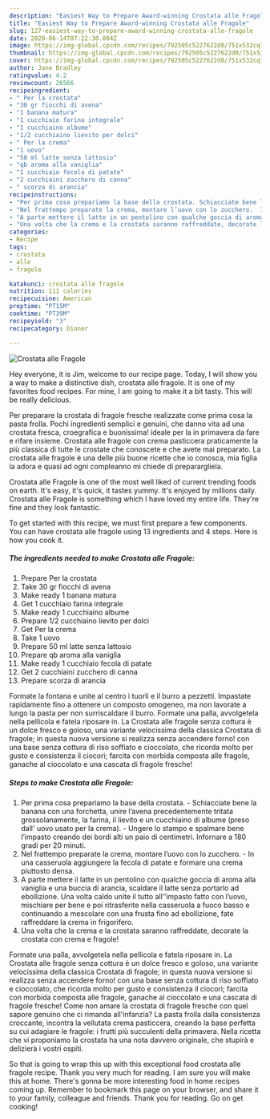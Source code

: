 ```yaml
---
description: "Easiest Way to Prepare Award-winning Crostata alle Fragole"
title: "Easiest Way to Prepare Award-winning Crostata alle Fragole"
slug: 127-easiest-way-to-prepare-award-winning-crostata-alle-fragole
date: 2020-06-14T07:22:30.804Z
image: https://img-global.cpcdn.com/recipes/792505c5227622d0/751x532cq70/crostata-alle-fragole-recipe-main-photo.jpg
thumbnail: https://img-global.cpcdn.com/recipes/792505c5227622d0/751x532cq70/crostata-alle-fragole-recipe-main-photo.jpg
cover: https://img-global.cpcdn.com/recipes/792505c5227622d0/751x532cq70/crostata-alle-fragole-recipe-main-photo.jpg
author: Jane Bradley
ratingvalue: 4.2
reviewcount: 26566
recipeingredient:
- " Per la crostata"
- "30 gr fiocchi di avena"
- "1 banana matura"
- "1 cucchiaio farina integrale"
- "1 cucchiaino albume"
- "1/2 cucchiaino lievito per dolci"
- " Per la crema"
- "1 uovo"
- "50 ml latte senza lattosio"
- "qb aroma alla vaniglia"
- "1 cucchiaio fecola di patate"
- "2 cucchiaini zucchero di canna"
- " scorza di arancia"
recipeinstructions:
- "Per prima cosa prepariamo la base della crostata. Schiacciate bene la banana con una forchetta, unire l’avena precedentemente tritata grossolanamente, la farina, il lievito e un cucchiaino di albume (preso dall&#39; uovo usato per la crema). Ungere lo stampo e spalmare bene l’impasto creando dei bordi alti un paio di centimetri. Infornare a 180 gradi per 20 minuti."
- "Nel frattempo preparate la crema, montare l’uovo con lo zucchero.  In una casseruola aggiungere la fecola di patate e formare una crema piuttosto densa."
- "A parte mettere il latte in un pentolino con qualche goccia di aroma alla vaniglia e una buccia di arancia, scaldare il latte senza portarlo ad ebollizione. Una volta caldo unite il tutto all’’impasto fatto con l’uovo, mischiare per bene e poi ritrasferite nella casseruola a fuoco basso e continuando a mescolare con una frusta fino ad ebollizione, fate raffreddare la crema in frigorifero."
- "Una volta che la crema e la crostata saranno raffreddate, decorate la crostata con crema e fragole!"
categories:
- Recipe
tags:
- crostata
- alle
- fragole

katakunci: crostata alle fragole 
nutrition: 111 calories
recipecuisine: American
preptime: "PT15M"
cooktime: "PT39M"
recipeyield: "3"
recipecategory: Dinner

---
```



![Crostata alle Fragole](https://img-global.cpcdn.com/recipes/792505c5227622d0/751x532cq70/crostata-alle-fragole-recipe-main-photo.jpg)

Hey everyone, it is Jim, welcome to our recipe page. Today, I will show you a way to make a distinctive dish, crostata alle fragole. It is one of my favorites food recipes. For mine, I am going to make it a bit tasty. This will be really delicious.

Per preparare la crostata di fragole fresche realizzate come prima cosa la pasta frolla. Pochi ingredienti semplici e genuini, che danno vita ad una crostata fresca, croegrafica e buonissima! ideale per la in primavera da fare e rifare insieme. Crostata alle fragole con crema pasticcera praticamente la più classica di tutte le crostate che conoscete e che avete mai preparato. La crostata alle fragole è una delle più buone ricette che io conosca, mia figlia la adora e quasi ad ogni compleanno mi chiede di preparargliela.

Crostata alle Fragole is one of the most well liked of current trending foods on earth. It's easy, it's quick, it tastes yummy. It's enjoyed by millions daily. Crostata alle Fragole is something which I have loved my entire life. They're fine and they look fantastic.


To get started with this recipe, we must first prepare a few components. You can have crostata alle fragole using 13 ingredients and 4 steps. Here is how you cook it.

<!--inarticleads1-->

##### The ingredients needed to make Crostata alle Fragole:

1. Prepare  Per la crostata
1. Take 30 gr fiocchi di avena
1. Make ready 1 banana matura
1. Get 1 cucchiaio farina integrale
1. Make ready 1 cucchiaino albume
1. Prepare 1/2 cucchiaino lievito per dolci
1. Get  Per la crema
1. Take 1 uovo
1. Prepare 50 ml latte senza lattosio
1. Prepare qb aroma alla vaniglia
1. Make ready 1 cucchiaio fecola di patate
1. Get 2 cucchiaini zucchero di canna
1. Prepare  scorza di arancia


Formate la fontana e unite al centro i tuorli e il burro a pezzetti. Impastate rapidamente fino a ottenere un composto omogeneo, ma non lavorate a lungo la pasta per non surriscaldare il burro. Formate una palla, avvolgetela nella pellicola e fatela riposare in. La Crostata alle fragole senza cottura è un dolce fresco e goloso, una variante velocissima della classica Crostata di fragole; in questa nuova versione si realizza senza accendere forno! con una base senza cottura di riso soffiato e cioccolato, che ricorda molto per gusto e consistenza il ciocorì; farcita con morbida composta alle fragole, ganache al cioccolato e una cascata di fragole fresche! 

<!--inarticleads2-->

##### Steps to make Crostata alle Fragole:

1. Per prima cosa prepariamo la base della crostata. - Schiacciate bene la banana con una forchetta, unire l’avena precedentemente tritata grossolanamente, la farina, il lievito e un cucchiaino di albume (preso dall&#39; uovo usato per la crema). - Ungere lo stampo e spalmare bene l’impasto creando dei bordi alti un paio di centimetri. Infornare a 180 gradi per 20 minuti.
1. Nel frattempo preparate la crema, montare l’uovo con lo zucchero.  - In una casseruola aggiungere la fecola di patate e formare una crema piuttosto densa.
1. A parte mettere il latte in un pentolino con qualche goccia di aroma alla vaniglia e una buccia di arancia, scaldare il latte senza portarlo ad ebollizione. Una volta caldo unite il tutto all’’impasto fatto con l’uovo, mischiare per bene e poi ritrasferite nella casseruola a fuoco basso e continuando a mescolare con una frusta fino ad ebollizione, fate raffreddare la crema in frigorifero.
1. Una volta che la crema e la crostata saranno raffreddate, decorate la crostata con crema e fragole!


Formate una palla, avvolgetela nella pellicola e fatela riposare in. La Crostata alle fragole senza cottura è un dolce fresco e goloso, una variante velocissima della classica Crostata di fragole; in questa nuova versione si realizza senza accendere forno! con una base senza cottura di riso soffiato e cioccolato, che ricorda molto per gusto e consistenza il ciocorì; farcita con morbida composta alle fragole, ganache al cioccolato e una cascata di fragole fresche! Come non amare la crostata di fragole fresche con quel sapore genuino che ci rimanda all&#39;infanzia? La pasta frolla dalla consistenza croccante, incontra la vellutata crema pasticcera, creando la base perfetta su cui adagiare le fragole: i frutti più succulenti della primavera. Nella ricetta che vi proponiamo la crostata ha una nota davvero originale, che stupirà e delizierà i vostri ospiti. 

So that is going to wrap this up with this exceptional food crostata alle fragole recipe. Thank you very much for reading. I am sure you will make this at home. There's gonna be more interesting food in home recipes coming up. Remember to bookmark this page on your browser, and share it to your family, colleague and friends. Thank you for reading. Go on get cooking!
